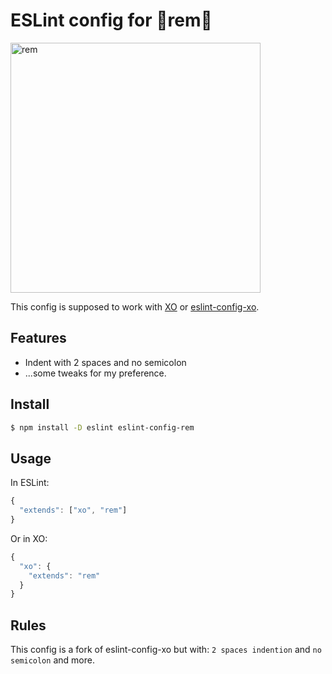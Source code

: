 # ESLint config for 🌟rem🌟

<img src="./media/rem.gif" alt="rem" width="400">

This config is supposed to work with [XO](https://github.com/sindresorhus/xo) or [eslint-config-xo](https://github.com/sindresorhus/eslint-config-xo).

## Features

- Indent with 2 spaces and no semicolon
- ...some tweaks for my preference.

## Install

```bash
$ npm install -D eslint eslint-config-rem
```

## Usage

In ESLint:

```js
{
  "extends": ["xo", "rem"]
}
```

Or in XO:

```js
{
  "xo": {
    "extends": "rem"
  }
}
```

## Rules

This config is a fork of eslint-config-xo but with: `2 spaces indention` and `no semicolon` and more.